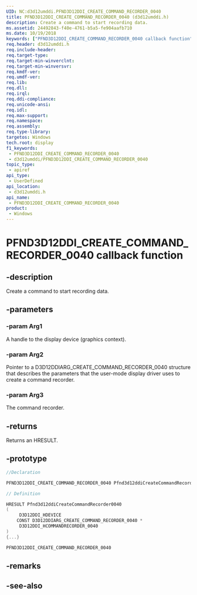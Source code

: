 ```yaml
---
UID: NC:d3d12umddi.PFND3D12DDI_CREATE_COMMAND_RECORDER_0040
title: PFND3D12DDI_CREATE_COMMAND_RECORDER_0040 (d3d12umddi.h)
description: Create a command to start recording data.
ms.assetid: 24492843-f40e-4761-b5a5-fe904aafb710
ms.date: 10/19/2018
keywords: ["PFND3D12DDI_CREATE_COMMAND_RECORDER_0040 callback function"]
req.header: d3d12umddi.h
req.include-header: 
req.target-type: 
req.target-min-winverclnt: 
req.target-min-winversvr: 
req.kmdf-ver: 
req.umdf-ver: 
req.lib: 
req.dll: 
req.irql: 
req.ddi-compliance: 
req.unicode-ansi: 
req.idl: 
req.max-support: 
req.namespace: 
req.assembly: 
req.type-library: 
targetos: Windows
tech.root: display
f1_keywords:
 - PFND3D12DDI_CREATE_COMMAND_RECORDER_0040
 - d3d12umddi/PFND3D12DDI_CREATE_COMMAND_RECORDER_0040
topic_type:
 - apiref
api_type:
 - UserDefined
api_location:
 - d3d12umddi.h
api_name:
 - PFND3D12DDI_CREATE_COMMAND_RECORDER_0040
product:
 - Windows
---
```


# PFND3D12DDI_CREATE_COMMAND_RECORDER_0040 callback function


## -description

Create a command to start recording data.

## -parameters

### -param Arg1

A handle to the display device (graphics context).

### -param Arg2

Pointer to a D3D12DDIARG_CREATE_COMMAND_RECORDER_0040 structure that describes the parameters that the user-mode display driver uses to create a command recorder.

### -param Arg3

The command recorder.

## -returns

Returns an HRESULT.

## -prototype

```cpp
//Declaration

PFND3D12DDI_CREATE_COMMAND_RECORDER_0040 Pfnd3d12ddiCreateCommandRecorder0040;

// Definition

HRESULT Pfnd3d12ddiCreateCommandRecorder0040
(
	 D3D12DDI_HDEVICE
	CONST D3D12DDIARG_CREATE_COMMAND_RECORDER_0040 *
	 D3D12DDI_HCOMMANDRECORDER_0040
)
{...}

PFND3D12DDI_CREATE_COMMAND_RECORDER_0040


```

## -remarks

## -see-also

